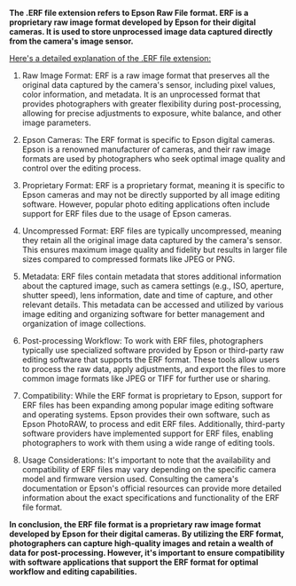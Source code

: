 **The .ERF file extension refers to Epson Raw File format. ERF is a proprietary raw image format developed by Epson for their digital cameras. It is used to store unprocessed image data captured directly from the camera's image sensor.**

<ins>Here's a detailed explanation of the .ERF file extension:</ins>

1. Raw Image Format: ERF is a raw image format that preserves all the original data captured by the camera's sensor, including pixel values, color information, and metadata. It is an unprocessed format that provides photographers with greater flexibility during post-processing, allowing for precise adjustments to exposure, white balance, and other image parameters.

2. Epson Cameras: The ERF format is specific to Epson digital cameras. Epson is a renowned manufacturer of cameras, and their raw image formats are used by photographers who seek optimal image quality and control over the editing process.

3. Proprietary Format: ERF is a proprietary format, meaning it is specific to Epson cameras and may not be directly supported by all image editing software. However, popular photo editing applications often include support for ERF files due to the usage of Epson cameras.

4. Uncompressed Format: ERF files are typically uncompressed, meaning they retain all the original image data captured by the camera's sensor. This ensures maximum image quality and fidelity but results in larger file sizes compared to compressed formats like JPEG or PNG.

5. Metadata: ERF files contain metadata that stores additional information about the captured image, such as camera settings (e.g., ISO, aperture, shutter speed), lens information, date and time of capture, and other relevant details. This metadata can be accessed and utilized by various image editing and organizing software for better management and organization of image collections.

6. Post-processing Workflow: To work with ERF files, photographers typically use specialized software provided by Epson or third-party raw editing software that supports the ERF format. These tools allow users to process the raw data, apply adjustments, and export the files to more common image formats like JPEG or TIFF for further use or sharing.

7. Compatibility: While the ERF format is proprietary to Epson, support for ERF files has been expanding among popular image editing software and operating systems. Epson provides their own software, such as Epson PhotoRAW, to process and edit ERF files. Additionally, third-party software providers have implemented support for ERF files, enabling photographers to work with them using a wide range of editing tools.

8. Usage Considerations: It's important to note that the availability and compatibility of ERF files may vary depending on the specific camera model and firmware version used. Consulting the camera's documentation or Epson's official resources can provide more detailed information about the exact specifications and functionality of the ERF file format.

**In conclusion, the ERF file format is a proprietary raw image format developed by Epson for their digital cameras. By utilizing the ERF format, photographers can capture high-quality images and retain a wealth of data for post-processing. However, it's important to ensure compatibility with software applications that support the ERF format for optimal workflow and editing capabilities.**
